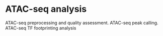 # ATAC-seq analysis

ATAC-seq preprocessing and quality assessment.
ATAC-seq peak calling.
ATAC-seq TF footprinting analysis
